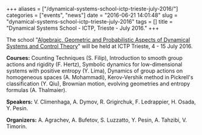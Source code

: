 +++
aliases = ["/dynamical-systems-school-ictp-trieste-july-2016/"]
categories = ["events", "news"]
date = "2016-06-21 14:01:48"
slug = "dynamical-systems-school-ictp-trieste-july-2016"
tags = []
title = "Dynamical Systems School - ICTP, Trieste - July 2016."
+++

The school "[Algebraic, Geometric and Probabilistic Aspects of Dynamical
Systems and Control Theory](http://indico.ictp.it/event/7647/)" will be
held at ICTP Trieste, 4 - 15 July 2016.

**Courses:** Counting Techniques (S. Filip), Introduction to smooth
group actions and rigidity (F. Hertz), Symbolic dynamics for
low-dimensional systems with positive entropy (Y. Lima), Dynamics of
group actions on homogeneous spaces (A. Mohammadi), Kerov-Vershik method
in Pickrell's classification (Y. Qiu), Brownian motion, evolving
geometries and entropy formulas (A. Thalmaier).

**Speakers:** V. Climenhaga, A. Dymov, R. Grigirchuk, F. Ledrappier, H.
Osada, Y. Pesin.

**Organizers:** A. Agrachev, A. Bufetov, S. Luzzatto, Y. Pesin, A.
Tahzibi, V. Timorin.
